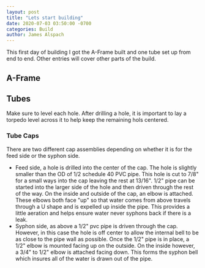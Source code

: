 ```yaml
---
layout: post
title: "Lets start building"
date: 2020-07-03 03:50:00 -0700
categories: Build
author: James Alspach
---
```

This first day of building I got the A-Frame built and one tube set up from end to end. Other entries will cover other parts of the build.

## A-Frame

## Tubes
Make sure to level each hole. After drilling a hole, it is important to lay a torpedo level across it to help keep the remaining hols centered.

### Tube Caps
There are two different cap assemblies depending on whether it is for the feed side or the syphon side.
- Feed side, a hole is drilled into the center of the cap. The hole is slightly smaller than the OD of 1/2 schedule 40 PVC pipe. This hole is cut to 7/8" for a small ways into the cap leaving the rest at 13/16". 1/2" pipe can be started into the larger side of the hole and then driven through the rest of the way. On the inside and outside of the cap, an elbow is attached. These elbows both face "up" so that water comes from above travels through a U shape and is expelled up inside the pipe. This provides a little aeration and helps ensure water never syphons back if there is a leak.
- Syphon side, as above a 1/2" pvc pipe is driven through the cap. However, in this case the hole is off center to allow the internal bell to be as close to the pipe wall as possible. Once the 1/2" pipe is in place, a 1/2" elbow is mounted facing up on the outside. On the inside however, a 3/4" to 1/2" elbow is attached facing down. This forms the syphon bell which insures all of the water is drawn out of the pipe.
